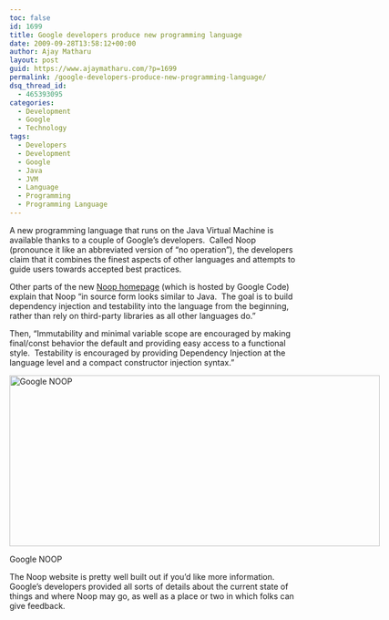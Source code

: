 ```yaml
---
toc: false
id: 1699
title: Google developers produce new programming language
date: 2009-09-28T13:58:12+00:00
author: Ajay Matharu
layout: post
guid: https://www.ajaymatharu.com/?p=1699
permalink: /google-developers-produce-new-programming-language/
dsq_thread_id:
  - 465393095
categories:
  - Development
  - Google
  - Technology
tags:
  - Developers
  - Development
  - Google
  - Java
  - JVM
  - Language
  - Programming
  - Programming Language
---
```

A new programming language that runs on the Java Virtual Machine is available thanks to a couple of Google&#8217;s developers.  Called Noop (pronounce it like an abbreviated version of &#8220;no operation&#8221;), the developers claim that it combines the finest aspects of other languages and attempts to guide users towards accepted best practices.

Other parts of the new [Noop homepage](https://code.google.com/p/noop/) (which is hosted by Google Code) explain that Noop &#8220;in source form looks similar to Java.  The goal is to build dependency injection and testability into the language from the beginning, rather than rely on third-party libraries as all other languages do.&#8221;

Then, &#8220;Immutability and minimal variable scope are encouraged by making final/const behavior the default and providing easy access to a functional style.  Testability is encouraged by providing Dependency Injection at the language level and a compact constructor injection syntax.&#8221;

<div style="width: 660px" class="wp-caption aligncenter">
  <img title="Google NOOP" src="https://ajaymatharu.wordpress.com/files/2009/09/noop.png" alt="Google NOOP" width="650" height="300" />
  
  <p class="wp-caption-text">
    Google NOOP
  </p>
</div>

The Noop website is pretty well built out if you&#8217;d like more information.  Google&#8217;s developers provided all sorts of details about the current state of things and where Noop may go, as well as a place or two in which folks can give feedback.
